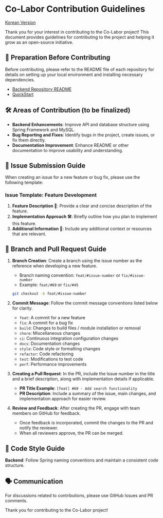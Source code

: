 # Co-Labor Contribution Guidelines
[Korean Version](https://github.com/Co-Labor-Project/Co-Labor-BE/blob/develop/CONTRIBUTING.md)

Thank you for your interest in contributing to the Co-Labor project! This document provides guidelines for contributing to the project and helping it grow as an open-source initiative.

## 📌 Preparation Before Contributing

Before contributing, please refer to the README file of each repository for details on setting up your local environment and installing necessary dependencies.

- [Backend Repository README](https://github.com/Co-Labor-Project/Co-Labor-BE/blob/develop/README.md)
- [QuickStart](https://github.com/Co-Labor-Project/deploy/blob/main/README.md)

## 🛠️ Areas of Contribution (to be finalized)

- **Backend Enhancements**: Improve API and database structure using Spring Framework and MySQL.
- **Bug Reporting and Fixes**: Identify bugs in the project, create issues, or fix them directly.
- **Documentation Improvement**: Enhance README or other documentation to improve usability and understanding.

## 📝 Issue Submission Guide

When creating an issue for a new feature or bug fix, please use the following template:

### Issue Template: Feature Development

1. **Feature Description 📘**: Provide a clear and concise description of the feature.
2. **Implementation Approach 🛠**: Briefly outline how you plan to implement this feature.
3. **Additional Information 📎**: Include any additional context or resources that are relevant.

## 🚀 Branch and Pull Request Guide

1. **Branch Creation**: Create a branch using the issue number as the reference when developing a new feature.
   - Branch naming convention: `feat/#issue-number` or `fix/#issue-number`
   - Example: `feat/#69` or `fix/#45`

   ```bash
   git checkout -b feat/#issue-number

2. **Commit Message**: Follow the commit message conventions listed below for clarity.

   - `feat`: A commit for a new feature
   - `fix`: A commit for a bug fix
   - `build`: Changes to build files / module installation or removal
   - `chore`: Miscellaneous changes
   - `ci`: Continuous integration configuration changes
   - `docs`: Documentation changes
   - `style`: Code style or formatting changes
   - `refactor`: Code refactoring
   - `test`: Modifications to test code
   - `perf`: Performance improvements

3. **Creating a Pull Request**: In the PR, include the Issue number in the title and a brief description, along with implementation details if applicable.

   - **PR Title Example**: `[feat] #69 - Add search functionality`
   - **PR Description**: Include a summary of the issue, main changes, and implementation approach for easier review.

4. **Review and Feedback**: After creating the PR, engage with team members on GitHub for feedback.

   - Once feedback is incorporated, commit the changes to the PR and notify the reviewer.
   - When all reviewers approve, the PR can be merged.

## 📘 Code Style Guide

**Backend**: Follow Spring naming conventions and maintain a consistent code structure.

## 🗣️ Communication

For discussions related to contributions, please use GitHub Issues and PR comments.

Thank you for contributing to the Co-Labor project!

